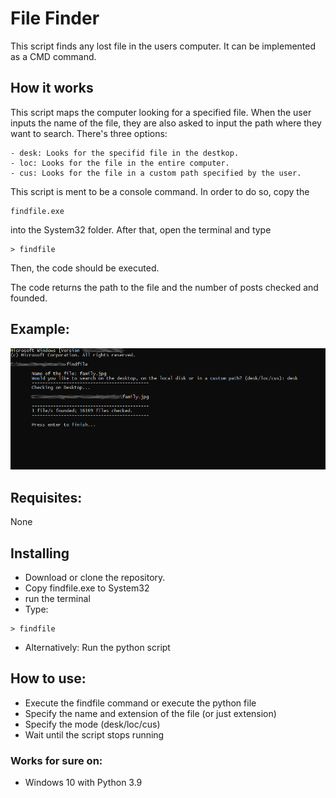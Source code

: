 # File Finder
This script finds any lost file in the users computer. It can be implemented as a CMD command.

## How it works
This script maps the computer looking for a specified file. When the user inputs the name of the file, they are also asked to input the path where they want to search. There's three options:

```
- desk: Looks for the specifid file in the destkop. 
- loc: Looks for the file in the entire computer.
- cus: Looks for the file in a custom path specified by the user.
```

This script is ment to be a console command. In order to do so, copy the 
```
findfile.exe
```
into the System32 folder. After that, open the terminal and type 
```
> findfile
```

Then, the code should be executed.

The code returns the path to the file and the number of posts checked and founded.
## Example:

![Example of findfile](example.PNG)


## Requisites:

None

## Installing

- Download or clone the repository.
- Copy findfile.exe to System32
- run the terminal
- Type:
```
> findfile
```
- Alternatively: Run the python script

## How to use:
- Execute the findfile command or execute the python file
- Specify the name and extension of the file (or just extension)
- Specify the mode (desk/loc/cus)
- Wait until the script stops running

### Works for sure on:

- Windows 10 with Python 3.9
